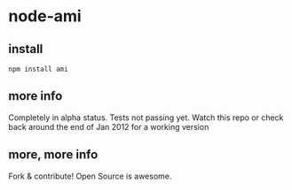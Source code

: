 # node-ami

## install

`npm install ami`

## more info

Completely in alpha status. Tests not passing yet. Watch this repo or check back around the end of Jan 2012 for a working version

## more, more info

Fork & contribute! Open Source is awesome.
